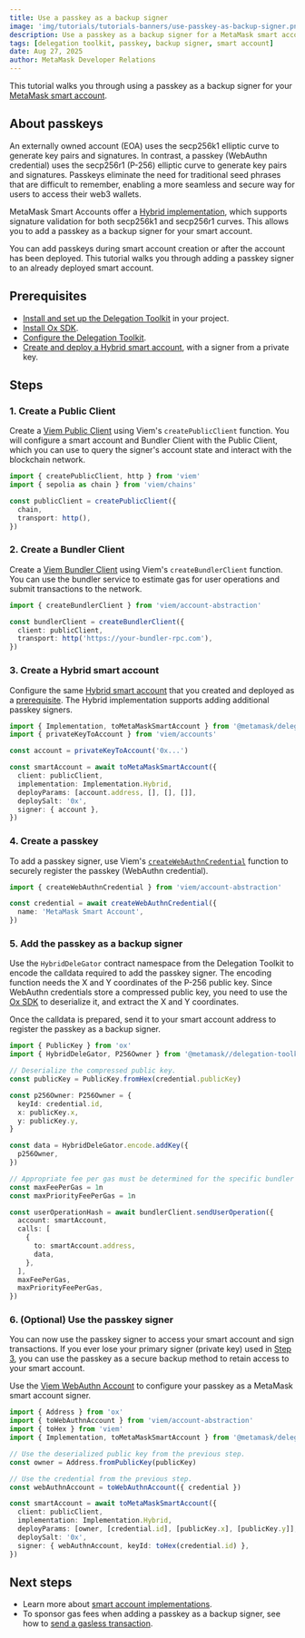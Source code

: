 ```yaml
---
title: Use a passkey as a backup signer
image: 'img/tutorials/tutorials-banners/use-passkey-as-backup-signer.png'
description: Use a passkey as a backup signer for a MetaMask smart account.
tags: [delegation toolkit, passkey, backup signer, smart account]
date: Aug 27, 2025
author: MetaMask Developer Relations
---
```


This tutorial walks you through using a passkey as a backup signer for your [MetaMask smart account](/delegation-toolkit/concepts/smart-accounts).

## About passkeys

An externally owned account (EOA) uses the secp256k1 elliptic curve to generate key pairs and signatures.
In contrast, a passkey (WebAuthn credential) uses the secp256r1 (P-256) elliptic curve to generate key pairs and signatures.
Passkeys eliminate the need for traditional seed phrases that are difficult to remember, enabling a more seamless and secure way for users to access their web3 wallets.

MetaMask Smart Accounts offer a [Hybrid implementation](/delegation-toolkit/concepts/smart-accounts/#hybrid-smart-account), which supports signature validation for both secp256k1 and secp256r1 curves.
This allows you to add a passkey as a backup signer for your smart account.

You can add passkeys during smart account creation or after the account has been deployed.
This tutorial walks you through adding a passkey signer to an already deployed smart account.

## Prerequisites

- [Install and set up the Delegation Toolkit](/delegation-toolkit/get-started/install) in your project.
- [Install Ox SDK](https://oxlib.sh/#installation).
- [Configure the Delegation Toolkit](/delegation-toolkit/development/guides/configure).
- [Create and deploy a Hybrid smart account,](/delegation-toolkit/development/guides/smart-accounts/create-smart-account) with a signer from a private key.

## Steps

### 1. Create a Public Client

Create a [Viem Public Client](https://viem.sh/docs/clients/public) using Viem's `createPublicClient` function.
You will configure a smart account and Bundler Client with the Public Client, which you can use to query the signer's account state and interact with the blockchain network.

```typescript
import { createPublicClient, http } from 'viem'
import { sepolia as chain } from 'viem/chains'

const publicClient = createPublicClient({
  chain,
  transport: http(),
})
```

### 2. Create a Bundler Client

Create a [Viem Bundler Client](https://viem.sh/account-abstraction/clients/bundler) using Viem's `createBundlerClient` function.
You can use the bundler service to estimate gas for user operations and submit transactions to the network.

```typescript
import { createBundlerClient } from 'viem/account-abstraction'

const bundlerClient = createBundlerClient({
  client: publicClient,
  transport: http('https://your-bundler-rpc.com'),
})
```

### 3. Create a Hybrid smart account

Configure the same [Hybrid smart account](/delegation-toolkit/development/guides/smart-accounts/create-smart-account/#create-a-hybrid-smart-account) that you created and deployed as a [prerequisite](#prerequisites).
The Hybrid implementation supports adding additional passkey signers.

```typescript
import { Implementation, toMetaMaskSmartAccount } from '@metamask/delegation-toolkit'
import { privateKeyToAccount } from 'viem/accounts'

const account = privateKeyToAccount('0x...')

const smartAccount = await toMetaMaskSmartAccount({
  client: publicClient,
  implementation: Implementation.Hybrid,
  deployParams: [account.address, [], [], []],
  deploySalt: '0x',
  signer: { account },
})
```

### 4. Create a passkey

To add a passkey signer, use Viem's [`createWebAuthnCredential`](https://viem.sh/account-abstraction/accounts/webauthn/createWebAuthnCredential) function to securely register the passkey (WebAuthn credential).

```ts
import { createWebAuthnCredential } from 'viem/account-abstraction'

const credential = await createWebAuthnCredential({
  name: 'MetaMask Smart Account',
})
```

### 5. Add the passkey as a backup signer

Use the `HybridDeleGator` contract namespace from the Delegation Toolkit to encode the calldata required to add the passkey signer.
The encoding function needs the X and Y coordinates of the P-256 public key.
Since WebAuthn credentials store a compressed public key, you need to use the [Ox SDK](https://oxlib.sh/#installation) to deserialize it, and extract the X and Y coordinates.

Once the calldata is prepared, send it to your smart account address to register the passkey as a backup signer.

```ts
import { PublicKey } from 'ox'
import { HybridDeleGator, P256Owner } from '@metamask//delegation-toolkit/contracts'

// Deserialize the compressed public key.
const publicKey = PublicKey.fromHex(credential.publicKey)

const p256Owner: P256Owner = {
  keyId: credential.id,
  x: publicKey.x,
  y: publicKey.y,
}

const data = HybridDeleGator.encode.addKey({
  p256Owner,
})

// Appropriate fee per gas must be determined for the specific bundler being used.
const maxFeePerGas = 1n
const maxPriorityFeePerGas = 1n

const userOperationHash = await bundlerClient.sendUserOperation({
  account: smartAccount,
  calls: [
    {
      to: smartAccount.address,
      data,
    },
  ],
  maxFeePerGas,
  maxPriorityFeePerGas,
})
```

### 6. (Optional) Use the passkey signer

You can now use the passkey signer to access your smart account and sign transactions.
If you ever lose your primary signer (private key) used in [Step 3](#3-create-a-hybrid-smart-account), you can use the passkey as a secure backup method to retain access to your smart account.

Use the [Viem WebAuthn Account](https://viem.sh/account-abstraction/accounts/webauthn) to configure your passkey as a MetaMask smart account signer.

```ts
import { Address } from 'ox'
import { toWebAuthnAccount } from 'viem/account-abstraction'
import { toHex } from 'viem'
import { Implementation, toMetaMaskSmartAccount } from '@metamask/delegation-toolkit'

// Use the deserialized public key from the previous step.
const owner = Address.fromPublicKey(publicKey)

// Use the credential from the previous step.
const webAuthnAccount = toWebAuthnAccount({ credential })

const smartAccount = await toMetaMaskSmartAccount({
  client: publicClient,
  implementation: Implementation.Hybrid,
  deployParams: [owner, [credential.id], [publicKey.x], [publicKey.y]],
  deploySalt: '0x',
  signer: { webAuthnAccount, keyId: toHex(credential.id) },
})
```

## Next steps

- Learn more about [smart account implementations](/delegation-toolkit/development/guides/smart-accounts/create-smart-account).
- To sponsor gas fees when adding a passkey as a backup signer, see how to [send a gasless transaction](/delegation-toolkit/development/guides/smart-accounts/send-gasless-transaction).
